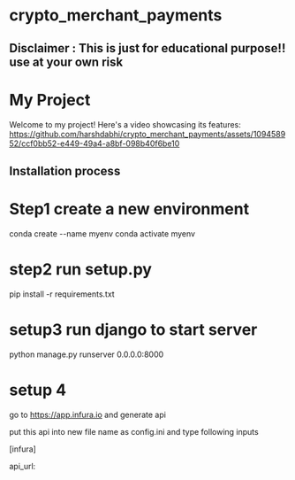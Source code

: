 # crypto_merchant_payments

## Disclaimer : This is just for educational purpose!! use at your own risk


# My Project
Welcome to my project! Here's a video showcasing its features:
https://github.com/harshdabhi/crypto_merchant_payments/assets/109458952/ccf0bb52-e449-49a4-a8bf-098b40f6be10

## Installation process

# Step1 create a new environment
conda create --name myenv
conda activate myenv

# step2 run setup.py

pip install -r requirements.txt



# setup3 run django to start server
python manage.py runserver 0.0.0.0:8000

# setup 4
go to https://app.infura.io and generate api

put this  api into new file name as config.ini and type following inputs

[infura] 

api_url:<your api url here>




